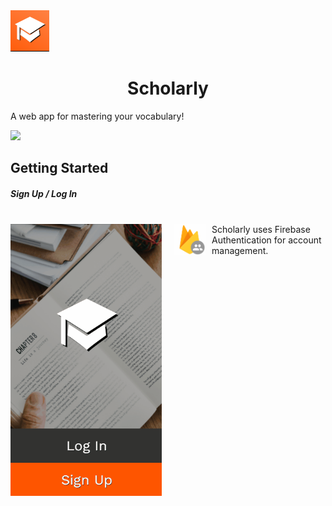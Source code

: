 
<img src="/app/assets/images/logo.png" style="">

<h1 style="text-align: center;">Scholarly</h1>

A web app for mastering your vocabulary!

<img src="/app/assets/gifs/exampledesktop.gif">


## Getting Started  


<h5>Sign Up / Log In</h5>
<br>
<div style="display: grid; grid-template-columns: 1fr 1fr; grid-gap: 20px;">
<div>
  <img src="/app/assets/gifs/signup.gif">
</div>
<div>
  <img src="/app/assets/images/firebaseauth.png" style="float: left; width: 50px; height: 50px; margin-right: 10px;"> Scholarly uses Firebase Authentication for account management.
</div>
